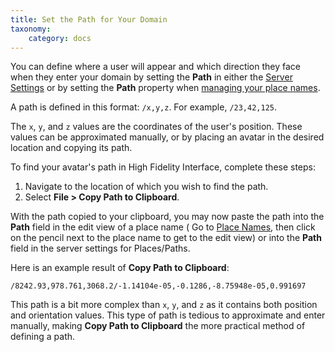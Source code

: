 ```yaml
---
title: Set the Path for Your Domain
taxonomy:
    category: docs
---
```


You can define where a user will appear and which direction they face when they enter your domain by setting the **Path** in either the [Server Settings](https://wiki.highfidelity.com/wiki/Server_Settings) or by setting the **Path** property when [managing your place names](https://wiki.highfidelity.com/wiki/Place_Names).

A path is defined in this format: `/x,y,z`. For example, `/23,42,125`.

The `x`, `y`, and `z` values are the coordinates of the user's position. These values can be approximated manually, or by placing an avatar in the desired location and copying its path.

To find your avatar's path in High Fidelity Interface, complete these steps:

1. Navigate to the location of which you wish to find the path.
2. Select **File > Copy Path to Clipboard**.

With the path copied to your clipboard, you may now paste the path into the **Path** field in the edit view of a place name ( Go to [Place Names](https://metaverse.highfidelity.com/user/places), then click on the pencil next to the place name to get to the edit view) or into the **Path** field in the server settings for Places/Paths.

Here is an example result of **Copy Path to Clipboard**:

`/8242.93,978.761,3068.2/-1.14104e-05,-0.1286,-8.75948e-05,0.991697`

This path is a bit more complex than `x`, `y`, and `z` as it contains both position and orientation values. This type of path is tedious to approximate and enter manually, making **Copy Path to Clipboard** the more practical method of defining a path.